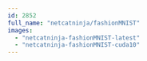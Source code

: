 ```yaml
---
id: 2852
full_name: "netcatninja/fashionMNIST"
images: 
  - "netcatninja-fashionMNIST-latest"
  - "netcatninja-fashionMNIST-cuda10"
---
```

